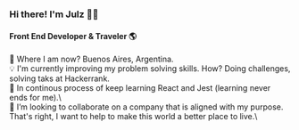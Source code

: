 ### Hi there! I'm Julz :woman_technologist:

#### Front End Developer & Traveler :earth_americas:


:round_pushpin: Where I am now? Buenos Aires, Argentina.\
:bulb: I'm currently improving my problem solving skills. How? Doing challenges, solving taks at Hackerrank.\
:book: In continous process of keep learning React and Jest (learning never ends for me).\   
:mag_right: I’m looking to collaborate on a company that is aligned with my purpose. That's right, I want to help to make this world a better place to live.\



<!--
**julziten/julziten** is a ✨ _special_ ✨ repository because its `README.md` (this file) appears on your GitHub profile.

Here are some ideas to get you started:

- 🔭 I’m currently working on ...
- 🌱 I’m currently learning ...
- 👯 I’m looking to collaborate on ...
- 🤔 I’m looking for help with ...
- 💬 Ask me about ...
- 📫 How to reach me: ...
- 😄 Pronouns: ...
- ⚡ Fun fact: ...
-->

